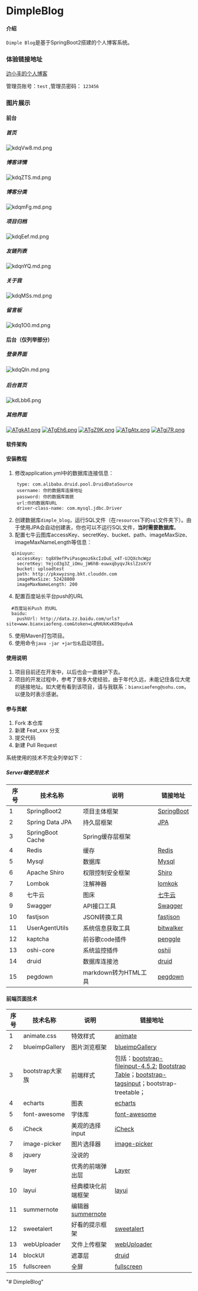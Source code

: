 
# DimpleBlog

#### 介绍

`Dimple Blog`是基于SpringBoot2搭建的个人博客系统。

### 体验链接地址

[边小丰的个人博客](http://www.bianxiaofeng.com/)

管理员账号：`test` ,管理员密码： `123456`

### 图片展示

#### 前台
##### 首页
![kdqVw8.md.png](https://s2.ax1x.com/2019/04/10/ATcVyQ.png)
##### 博客详情
![kdqZTS.md.png](https://s2.ax1x.com/2019/04/10/ATcMF0.png)
##### 博客分类
![kdqmFg.md.png](https://s2.ax1x.com/2019/04/10/ATcJOJ.png)
##### 项目归档
![kdqEef.md.png](https://s2.ax1x.com/2019/04/10/ATcUT1.png)
##### 友链列表
![kdqnYQ.md.png](https://s2.ax1x.com/2019/04/10/ATc0fK.png)
##### 关于我
![kdqMSs.md.png](https://s2.ax1x.com/2019/04/10/ATcDSO.png)
##### 留言板
![kdq1O0.md.png](https://s2.ax1x.com/2019/04/10/ATcyOH.png)
#### 后台（仅列举部分）
##### 登录界面
![kdqQln.md.png](https://s2.ax1x.com/2019/04/10/ATcWkt.png)
##### 
##### 后台首页
![kdLbb6.png](https://s2.ax1x.com/2019/04/10/ATcTXQ.png)
##### 其他界面

[![ATgkA1.png](https://s2.ax1x.com/2019/04/10/ATgkA1.png)](https://imgchr.com/i/ATgkA1)
[![ATgEh6.png](https://s2.ax1x.com/2019/04/10/ATgEh6.png)](https://imgchr.com/i/ATgEh6)
[![ATgZ9K.png](https://s2.ax1x.com/2019/04/10/ATgZ9K.png)](https://imgchr.com/i/ATgZ9K)
[![ATgAtx.png](https://s2.ax1x.com/2019/04/10/ATgAtx.png)](https://imgchr.com/i/ATgAtx)
[![ATgi7R.png](https://s2.ax1x.com/2019/04/10/ATgi7R.png)](https://imgchr.com/i/ATgi7R)

#### 软件架构



#### 安装教程

1. 修改application.yml中的数据库连接信息：
```
    type: com.alibaba.druid.pool.DruidDataSource
    username: 你的数据库连接地址
    password: 你的数据库面貌
    url:你的数据库URL
    driver-class-name: com.mysql.jdbc.Driver
```
2. 创建数据库`dimple_blog`，运行SQL文件（在`resources`下的`sql`文件夹下）。由于使用JPA会自动创建表，你也可以不运行SQL文件，**当时需要数据库**。
3. 配置七牛云图库accessKey、secretKey、bucket、path、imageMaxSize、imageMaxNameLength等信息：
```
  qiniuyun:
    accessKey: tq8X9efPviPasgmoz6kcIzDuE_v4T-UJQXchcWgz
    secretKey: Yejcd3g3Z_iOmu_jW6hB-euwxqbyqvJkslZzoXrV
    bucket: uploadtest
    path: http://pkxwyzsng.bkt.clouddn.com
    imageMaxSize: 52428800
    imageMaxNameLength: 200
```
4. 配置百度站长平台push的URL

```
  #百度站长Push 的URL
  baidu:
    pushUrl: http://data.zz.baidu.com/urls?site=www.bianxiaofeng.com&token=LqRHUkKxK89qudvA
```
5. 使用Maven打包项目。
6. 使用命令`java -jar +jar包名`启动项目。

#### 使用说明

1. 项目目前还在开发中，以后也会一直维护下去。
2. 项目的开发过程中，参考了很多大佬经验，由于年代久远，未能记住各位大佬的链接地址。如大佬有看到该项目，请与我联系：`bianxiaofeng@sohu.com`，以便及时表示感谢。


#### 参与贡献

1. Fork 本仓库
2. 新建 Feat_xxx 分支
3. 提交代码
4. 新建 Pull Request

系统使用的技术不完全列举如下：

##### Server端使用技术

|序号  | 技术名称  |说明|链接地址 |
|--|--|--|--|
|1| SpringBoot2| 项目主体框架|[SpringBoot](http://spring.io/projects/spring-boot/) |
|2|Spring Data JPA|持久层框架|[JPA](http://spring.io/projects/spring-data-jpa)
|3|SpringBoot Cache|Spring缓存层框架||
| 4| Redis|缓存| [Redis](https://redis.io/)
| 5|Mysql  |数据库|[Mysql](https://www.mysql.com/)
| 6| Apache Shiro |权限控制安全框架|[Shiro](http://shiro.apache.org/)
| 7| Lombok|注解神器|[lomkok](https://www.projectlombok.org/)
| 8|七牛云 |图床| [七牛云](https://www.qiniu.com/)
| 9| Swagger|API接口工具|[Swagger](https://swagger.io/)
| 10| fastjson|JSON转换工具|[fastjson](https://archive.codeplex.com/?p=fastjson)
|11|UserAgentUtils|系统信息获取工具|[bitwalker](https://www.bitwalker.eu/software/user-agent-utils)
|12|kaptcha|前谷歌code插件|[penggle](http://www.oddjack.com/?certs=penggle/kaptcha)
|13|oshi-core|系统监控插件|[oshii](https://github.com/oshi/oshi)
|14|druid|数据库连接池|[druid](http://druid.io/)
|15|pegdown|markdown转为HTML工具|[pegdown](https://github.com/sirthias/pegdown/)
#### 前端页面技术
|序号  | 技术名称  |说明|链接地址 |
|--|--|--|--|
|1| animate.css| 特效样式|[animate](https://daneden.github.io/animate.css/) |
|2|blueimpGallery|图片浏览框架|[blueimpGallery](http://blueimp.github.io/Gallery/)|
|3|bootstrap大家族|前端样式|包括：[bootstrap-fileinput-4.5.2](http://blueimp.github.io/Gallery/);  [Bootstrap Table](https://bootstrap-table.com/)；[bootstrap-tagsinput](http://bootstrap-tagsinput.github.io/bootstrap-tagsinput/examples/)；bootstrap-treetable；|
| 4| echarts|图表| [echarts](https://echarts.baidu.com/)
| 5|font-awesome|字体库|[font-awesome](fontawesome.dashgame.com/)
| 6| iCheck |美观的选择input|[iCheck ](https://xdsoft.net/jquery-plugins/icheck/)
| 7| image-picker|图片选择器|[image-picker](https://ionicframework.com/docs/native/image-picker/)
| 8|jquery |没说的| 
| 9| layer|优秀的前端弹出层|[Layer](http://layer.layui.com/)
| 10| layui|经典模块化前端框架|[layui](https://www.layui.com/)
|11|summernote|编辑器[summernote](https://summernote.org/)
|12|sweetalert|好看的提示框架|[sweetalert](https://sweetalert.bootcss.com/)
|13|webUploader|文件上传框架|[webUploader](http://fex.baidu.com/webuploader/)
|14|blockUI|遮罩层|[druid](http://malsup.com/jquery/block/)
|15|fullscreen|全屏|[fullscreen](https://fullscreenmedia.co/)

"# DimpleBlog" 
